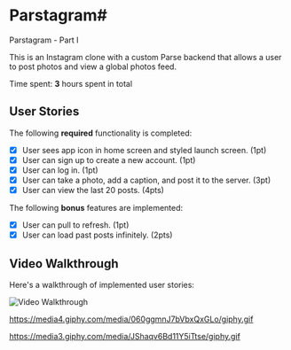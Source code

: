 # Parstagram#
Parstagram - Part I

This is an Instagram clone with a custom Parse backend that allows a user to post photos and view a global photos feed.

Time spent: **3** hours spent in total

## User Stories

The following **required** functionality is completed:

- [X] User sees app icon in home screen and styled launch screen. (1pt)
- [X] User can sign up to create a new account. (1pt)
- [X] User can log in. (1pt)
- [X] User can take a photo, add a caption, and post it to the server. (3pt)
- [X] User can view the last 20 posts. (4pts)

The following **bonus** features are implemented:

- [X] User can pull to refresh. (1pt)
- [X] User can load past posts infinitely. (2pts)

## Video Walkthrough

Here's a walkthrough of implemented user stories:


<img src="https://media4.giphy.com/media/060ggmnJ7bVbxQxGLo/giphy.gif" alt='Video Walkthrough' />



https://media4.giphy.com/media/060ggmnJ7bVbxQxGLo/giphy.gif

https://media3.giphy.com/media/JShaqv6Bd11Y5iTtse/giphy.gif



